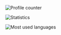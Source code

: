 ![Profile counter](https://moe-counter.flazepe.workers.dev/github)

![Statistics](https://github-readme-stats.vercel.app/api?theme=tokyonight&show_icons=true&username=flazepe)

![Most used languages](https://github-readme-stats.vercel.app/api/top-langs?theme=tokyonight&username=flazepe)
